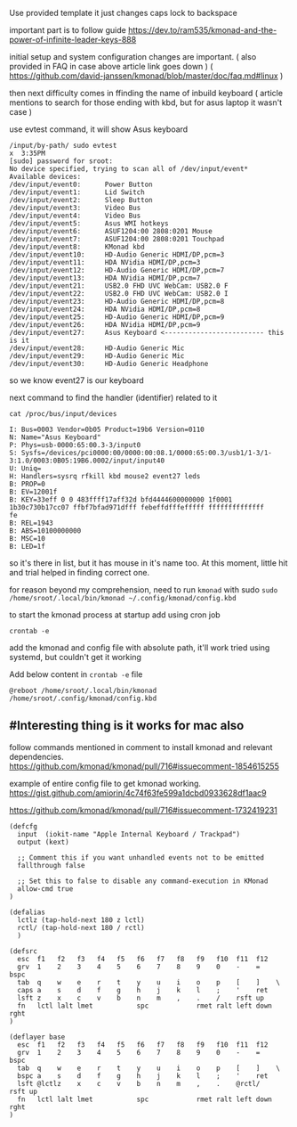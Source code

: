Use provided template
it just changes caps lock to backspace


important part is to follow guide
https://dev.to/ram535/kmonad-and-the-power-of-infinite-leader-keys-888

initial setup and system configuration changes are important.
( also provided in FAQ in case above article link goes down )
( https://github.com/david-janssen/kmonad/blob/master/doc/faq.md#linux )


then next difficulty comes in ffinding the name of inbuild keyboard
( article mentions to search for those ending with kbd,  but for asus
 laptop it wasn't  case )
 
use evtest command, it will show Asus keyboard
```
/input/by-path/ sudo evtest                                                                              x  3:35PM
[sudo] password for sroot:
No device specified, trying to scan all of /dev/input/event*
Available devices:
/dev/input/event0:      Power Button
/dev/input/event1:      Lid Switch
/dev/input/event2:      Sleep Button
/dev/input/event3:      Video Bus
/dev/input/event4:      Video Bus
/dev/input/event5:      Asus WMI hotkeys
/dev/input/event6:      ASUF1204:00 2808:0201 Mouse
/dev/input/event7:      ASUF1204:00 2808:0201 Touchpad
/dev/input/event8:      KMonad kbd
/dev/input/event10:     HD-Audio Generic HDMI/DP,pcm=3
/dev/input/event11:     HDA NVidia HDMI/DP,pcm=3
/dev/input/event12:     HD-Audio Generic HDMI/DP,pcm=7
/dev/input/event13:     HDA NVidia HDMI/DP,pcm=7
/dev/input/event21:     USB2.0 FHD UVC WebCam: USB2.0 F
/dev/input/event22:     USB2.0 FHD UVC WebCam: USB2.0 I
/dev/input/event23:     HD-Audio Generic HDMI/DP,pcm=8
/dev/input/event24:     HDA NVidia HDMI/DP,pcm=8
/dev/input/event25:     HD-Audio Generic HDMI/DP,pcm=9
/dev/input/event26:     HDA NVidia HDMI/DP,pcm=9
/dev/input/event27:     Asus Keyboard <------------------------- this is it
/dev/input/event28:     HD-Audio Generic Mic
/dev/input/event29:     HD-Audio Generic Mic
/dev/input/event30:     HD-Audio Generic Headphone
```

so we know event27 is our keyboard


next command to find the handler (identifier) related to it

```
cat /proc/bus/input/devices
```


```
I: Bus=0003 Vendor=0b05 Product=19b6 Version=0110
N: Name="Asus Keyboard"
P: Phys=usb-0000:65:00.3-3/input0
S: Sysfs=/devices/pci0000:00/0000:00:08.1/0000:65:00.3/usb1/1-3/1-3:1.0/0003:0B05:19B6.0002/input/input40
U: Uniq=
H: Handlers=sysrq rfkill kbd mouse2 event27 leds
B: PROP=0
B: EV=12001f
B: KEY=33eff 0 0 483ffff17aff32d bfd4444600000000 1f0001 1b30c730b17cc07 ffbf7bfad971dfff febeffdfffefffff ffffffffffffff
fe
B: REL=1943
B: ABS=10100000000
B: MSC=10
B: LED=1f
```

so it's there in list, but it has mouse in it's name too.
At this moment, little hit and trial helped in finding correct one.


for reason beyond my comprehension, need to run `kmonad` with sudo
`sudo /home/sroot/.local/bin/kmonad ~/.config/kmonad/config.kbd`


to start the kmonad process at startup add using cron job

`crontab -e`

add the kmonad and config file with absolute path, it'll work
tried using systemd,  but couldn't get it working

Add below content in `crontab -e` file
```
@reboot /home/sroot/.local/bin/kmonad  /home/sroot/.config/kmonad/config.kbd
```



#Interesting thing is it works for mac also
-------------------------------------------

follow commands mentioned in comment to install kmonad and relevant dependencies.
https://github.com/kmonad/kmonad/pull/716#issuecomment-1854615255

example of entire config file to get kmonad working.
https://gist.github.com/amiorin/4c74f63fe599a1dcbd0933628df1aac9


https://github.com/kmonad/kmonad/pull/716#issuecomment-1732419231

```
(defcfg
  input  (iokit-name "Apple Internal Keyboard / Trackpad")
  output (kext)

  ;; Comment this if you want unhandled events not to be emitted
  fallthrough false

  ;; Set this to false to disable any command-execution in KMonad
  allow-cmd true
)

(defalias
  lctlz (tap-hold-next 180 z lctl)
  rctl/ (tap-hold-next 180 / rctl)
  )

(defsrc
  esc  f1   f2   f3   f4   f5   f6   f7   f8   f9   f10  f11  f12
  grv  1    2    3    4    5    6    7    8    9    0    -    =    bspc
  tab  q    w    e    r    t    y    u    i    o    p    [    ]    \
  caps a    s    d    f    g    h    j    k    l    ;    '    ret
  lsft z    x    c    v    b    n    m    ,    .    /    rsft up
  fn   lctl lalt lmet           spc            rmet ralt left down rght
)

(deflayer base
  esc  f1   f2   f3   f4   f5   f6   f7   f8   f9   f10  f11  f12
  grv  1    2    3    4    5    6    7    8    9    0    -    =    bspc
  tab  q    w    e    r    t    y    u    i    o    p    [    ]    \
  bspc a    s    d    f    g    h    j    k    l    ;    '    ret
  lsft @lctlz    x    c    v    b    n    m    ,    .    @rctl/    rsft up
  fn   lctl lalt lmet           spc            rmet ralt left down rght
)
```
